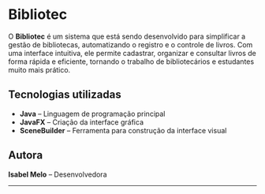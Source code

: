 # Bibliotec
 
O **Bibliotec** é um sistema que está sendo desenvolvido para simplificar a gestão de bibliotecas, automatizando o registro e o controle de livros. Com uma interface intuitiva, ele permite cadastrar, organizar e consultar livros de forma rápida e eficiente, tornando o trabalho de bibliotecários e estudantes muito mais prático.

## Tecnologias utilizadas

- **Java** – Linguagem de programação principal  
- **JavaFX** – Criação da interface gráfica  
- **SceneBuilder** – Ferramenta para construção da interface visual  

## Autora

**Isabel Melo** – Desenvolvedora  

---



